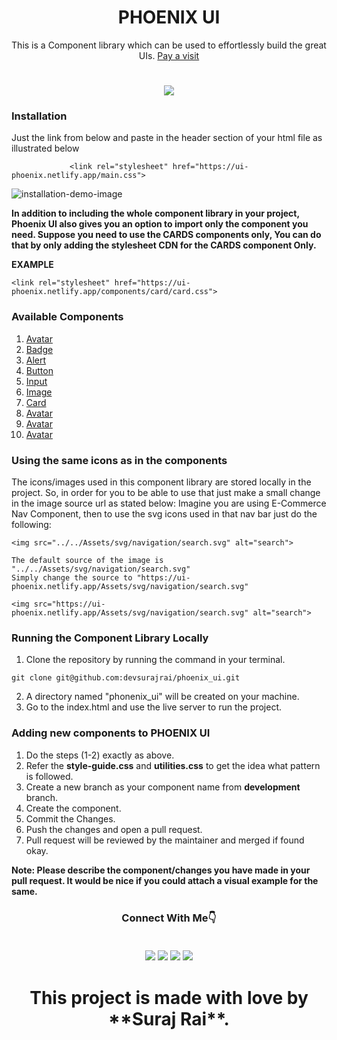 
<h1 align="center">PHOENIX UI</h1>
<p align="center">This is a Component library which can be used to effortlessly build the great UIs. <a href="https://ui-phoenix.netlify.app">Pay a visit</a><br></p>

<h1 align="center" ><img src="https://user-images.githubusercontent.com/77954411/153797027-e21095a5-c6a5-41fd-908b-7002b8328759.gif"/></h1>


### Installation
Just the link from below and paste in the header section of your html file as illustrated below
```
             <link rel="stylesheet" href="https://ui-phoenix.netlify.app/main.css">   
```
![installation-demo-image](https://user-images.githubusercontent.com/77954411/153798849-4733ffcd-1fab-4ae2-8d83-745cf7ae28bd.png)

**In addition to including the whole component library in your project, Phoenix UI also gives you an option to import only the component you need. Suppose you need to use the CARDS components only, You can do that by only adding the stylesheet CDN for the CARDS component Only.**

**EXAMPLE**
```
<link rel="stylesheet" href="https://ui-phoenix.netlify.app/components/card/card.css">
```

### Available Components

1. [Avatar](https://ui-phoenix.netlify.app/components/docs/docs.html)
3. [Badge](https://ui-phoenix.netlify.app/components/docs/docs.html)
4. [Alert](https://ui-phoenix.netlify.app/components/docs/docs.html)
5. [Button](https://ui-phoenix.netlify.app/components/docs/docs.html)
6. [Input](https://ui-phoenix.netlify.app/components/docs/docs.html)
7. [Image](https://ui-phoenix.netlify.app/components/docs/docs.html)
8. [Card](https://ui-phoenix.netlify.app/components/docs/docs.html)
9. [Avatar](https://ui-phoenix.netlify.app/components/docs/docs.html)
10. [Avatar](https://ui-phoenix.netlify.app/components/docs/docs.html)
11. [Avatar](https://ui-phoenix.netlify.app/components/docs/docs.html) 

### Using the same icons as in the components

The icons/images used in this component library are stored locally in the project. So, in order for you to be able to use that just make a small change in the image source url as stated below:
Imagine you are using E-Commerce Nav Component, then to use the svg icons used in that nav bar just do the following:
```
<img src="../../Assets/svg/navigation/search.svg" alt="search">

The default source of the image is "../../Assets/svg/navigation/search.svg"
Simply change the source to "https://ui-phoenix.netlify.app/Assets/svg/navigation/search.svg"

<img src="https://ui-phoenix.netlify.app/Assets/svg/navigation/search.svg" alt="search">

```
### Running the Component Library Locally

1. Clone the repository by running the command in your terminal.

```
git clone git@github.com:devsurajrai/phoenix_ui.git

```
2. A directory named "phonenix_ui" will be created on your machine.
3. Go to the index.html and use the live server to run the project.

### Adding new components to PHOENIX UI

1. Do the steps (1-2) exactly as above.
2. Refer the **style-guide.css** and **utilities.css** to get the idea what pattern is followed.
3. Create a new branch as your component name from **development** branch.
4. Create the component.
5. Commit the Changes.
6. Push the changes and open a pull request.
7. Pull request will be reviewed by the maintainer and merged if found okay.

**Note: Please describe the component/changes you have made in your pull request. It would be nice if you could attach a visual example for the same.**


<h3 align="center">Connect With Me👇</h><br><br>

[![](https://img.shields.io/badge/Instagram-E4405F?style=for-the-badge&logo=instagram&logoColor=white)](https://www.instagram.com/_surajrai_z/)
[![](https://img.shields.io/badge/LinkedIn-0077B5?style=for-the-badge&logo=linkedin&logoColor=white)](https://www.linkedin.com/in/sr3688/)
[![](https://img.shields.io/badge/Twitter-%231DA1F2.svg?style=for-the-badge&logo=Twitter&logoColor=white)](https://twitter.com/surajrai_z)
<a href="mailto:devsurajrai@gmail.com"><img src="https://img.shields.io/badge/Gmail-D14836?style=for-the-badge&logo=gmail&logoColor=white"></img></a>


<h1 align="center">This project is made with love by **Suraj Rai**.<h1>




